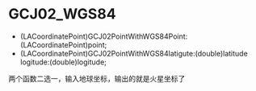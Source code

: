 GCJ02_WGS84
===========

+ (LACoordinatePoint)GCJ02PointWithWGS84Point:(LACoordinatePoint)point;
+ (LACoordinatePoint)GCJ02PointWithWGS84latigute:(double)latitude logitude:(double)logitude;

两个函数二选一，输入地球坐标，输出的就是火星坐标了

